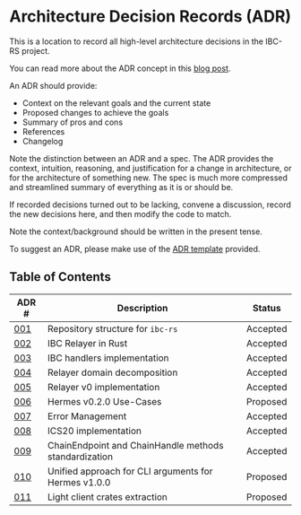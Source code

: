 # Architecture Decision Records (ADR)

This is a location to record all high-level architecture decisions in the IBC-RS project.

You can read more about the ADR concept in this [blog post](https://product.reverb.com/documenting-architecture-decisions-the-reverb-way-a3563bb24bd0#.78xhdix6t).

An ADR should provide:

- Context on the relevant goals and the current state
- Proposed changes to achieve the goals
- Summary of pros and cons
- References
- Changelog

Note the distinction between an ADR and a spec. The ADR provides the context, intuition, reasoning, and
justification for a change in architecture, or for the architecture of something
new. The spec is much more compressed and streamlined summary of everything as
it is or should be.

If recorded decisions turned out to be lacking, convene a discussion, record the new decisions here, and then modify the code to match.

Note the context/background should be written in the present tense.

To suggest an ADR, please make use of the [ADR template](./adr-template.md) provided.

## Table of Contents

| ADR \#                                                    | Description                                           | Status   |
|-----------------------------------------------------------|-------------------------------------------------------|----------|
| [001](./adr-001-repo.md)                                  | Repository structure for `ibc-rs`                     | Accepted |
| [002](./adr-002-ibc-relayer.md)                           | IBC Relayer in Rust                                   | Accepted |
| [003](./adr-003-handler-implementation.md)                | IBC handlers implementation                           | Accepted |
| [004](./adr-004-relayer-domain-decomposition.md)          | Relayer domain decomposition                          | Accepted |
| [005](./adr-005-relayer-v0-implementation.md)             | Relayer v0 implementation                             | Accepted |
| [006](./adr-006-hermes-v0.2-usecases.md)                  | Hermes v0.2.0 Use-Cases                               | Proposed |
| [007](./adr-007-error.md)                                 | Error Management                                      | Accepted |
| [008](./adr-008-ics20-implementation.md)                  | ICS20 implementation                                  | Accepted |
| [009](./adr-009-chain-endpoint-handle-standardization.md) | ChainEndpoint and ChainHandle methods standardization | Accepted |
| [010](./adr-010-unified-cli-arguments-hermes.md)          | Unified approach for CLI arguments for Hermes v1.0.0  | Proposed |
| [011](./adr-011-light-client-crates-extraction.md)        | Light client crates extraction                        | Proposed |
